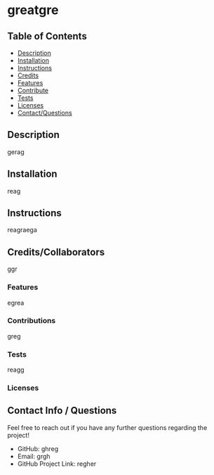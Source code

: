 
  # greatgre


  ## Table of Contents
  * [Description](#description)
  * [Installation](#installation)
  * [Instructions](#instructions)
  * [Credits](#credits)
  * [Features](#features)
  * [Contribute](#contribute)
  * [Tests](#test)
  * [Licenses](#license)
  * [Contact/Questions](#github)

  ## Description
  gerag

  ## Installation
  reag

  ## Instructions
  reagraega

  ## Credits/Collaborators
  ggr

  ### Features
  egrea

  ### Contributions
  greg

  ### Tests
  reagg

  ### Licenses
  
  
  

  ## Contact Info / Questions
  Feel free to reach out if you have any further questions regarding the project!
  - GitHub: ghreg
  - Email: grgh
  - GitHub Project Link: regher
  